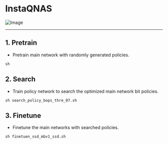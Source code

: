 # InstaQNAS

![Image](https://github.com/user-attachments/assets/56b23748-5aec-49c1-8564-7bbef1224635)

- - -

## 1. Pretrain
* Pretrain main network with randomly generated policies.
```shell
sh 
``` 
## 2. Search
* Train policy network to search the optimized main network bit policies.
```shell
sh search_policy_bops_thre_07.sh
```
## 3. Finetune
* Finetune the main networks with searched policies.
```shell
sh finetuen_ssd_mbv1_ssd.sh
```


